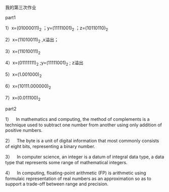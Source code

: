 我的第三次作业

part1

1）x=(01000011)<sub>2</sub> ；y=(11111001)<sub>2</sub> ；z=(10110110)<sub>2

2）x=(11010011)<sub>2</sub> ,x溢出；

3）x=(11010011)<sub>2

4）x=(01111111)<sub>2</sub> ;y=(11111001)<sub>2</sub> ;
z溢出

5）x=(1.001000)<sub>2

6）x=(10111.000000)<sub>2

7）x=(0.011100)<sub>2

part2

1）&emsp;In mathematics and computing, the method of complements is a technique used to subtract one number from another using only addition of positive numbers. 

2）&emsp;The byte is a unit of digital information that most commonly consists of eight bits, representing a binary number.

3）&emsp;In computer science, an integer is a datum of integral data type, a data type that represents some range of mathematical integers.

4）&emsp;In computing, floating-point arithmetic (FP) is arithmetic using formulaic representation of real numbers as an approximation so as to support a trade-off between range and precision. 
